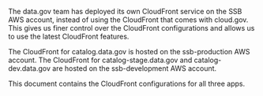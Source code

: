 The data.gov team has deployed its own CloudFront service on the SSB AWS account, instead of using the CloudFront that comes with cloud.gov. This gives us finer control over the CloudFront configurations and allows us to use the latest CloudFront features.

The CloudFront for catalog.data.gov is hosted on the ssb-production AWS account. The CloudFront for catalog-stage.data.gov and catalog-dev.data.gov are hosted on the ssb-development AWS account.

This document contains the CloudFront configurations for all three apps.